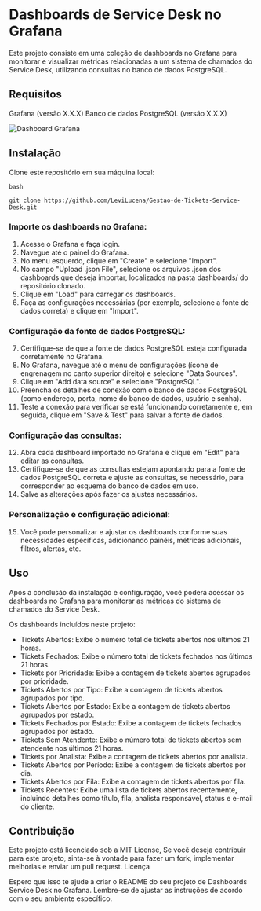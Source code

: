 # Dashboards de Service Desk no Grafana

Este projeto consiste em uma coleção de dashboards no Grafana para monitorar e visualizar métricas relacionadas a um sistema de chamados do Service Desk, utilizando consultas no banco de dados PostgreSQL.

## Requisitos
Grafana (versão X.X.X)
Banco de dados PostgreSQL (versão X.X.X)

![Dashboard Grafana](https://github.com/LeviLucena/Gestao-de-Tickets-Service-Desk/assets/34045910/25822040-f0d6-4f72-8f79-0cc5369b0f02)

## Instalação
Clone este repositório em sua máquina local:

    bash

    git clone https://github.com/LeviLucena/Gestao-de-Tickets-Service-Desk.git

### Importe os dashboards no Grafana:
1. Acesse o Grafana e faça login.
2. Navegue até o painel do Grafana.
3. No menu esquerdo, clique em "Create" e selecione "Import".
4. No campo "Upload .json File", selecione os arquivos .json dos dashboards que deseja importar, localizados na pasta dashboards/ do repositório clonado.
5. Clique em "Load" para carregar os dashboards.
6. Faça as configurações necessárias (por exemplo, selecione a fonte de dados correta) e clique em "Import".

### Configuração da fonte de dados PostgreSQL:
7. Certifique-se de que a fonte de dados PostgreSQL esteja configurada corretamente no Grafana.
8. No Grafana, navegue até o menu de configurações (ícone de engrenagem no canto superior direito) e selecione "Data Sources".
9. Clique em "Add data source" e selecione "PostgreSQL".
10. Preencha os detalhes de conexão com o banco de dados PostgreSQL (como endereço, porta, nome do banco de dados, usuário e senha).
11. Teste a conexão para verificar se está funcionando corretamente e, em seguida, clique em "Save & Test" para salvar a fonte de dados.

### Configuração das consultas:
12. Abra cada dashboard importado no Grafana e clique em "Edit" para editar as consultas.
13. Certifique-se de que as consultas estejam apontando para a fonte de dados PostgreSQL correta e ajuste as consultas, se necessário, para corresponder ao esquema do banco de dados em uso.
14. Salve as alterações após fazer os ajustes necessários.

### Personalização e configuração adicional:
15. Você pode personalizar e ajustar os dashboards conforme suas necessidades específicas, adicionando painéis, métricas adicionais, filtros, alertas, etc.

## Uso
Após a conclusão da instalação e configuração, você poderá acessar os dashboards no Grafana para monitorar as métricas do sistema de chamados do Service Desk.

Os dashboards incluídos neste projeto:

- Tickets Abertos: Exibe o número total de tickets abertos nos últimos 21 horas.
- Tickets Fechados: Exibe o número total de tickets fechados nos últimos 21 horas.
- Tickets por Prioridade: Exibe a contagem de tickets abertos agrupados por prioridade.
- Tickets Abertos por Tipo: Exibe a contagem de tickets abertos agrupados por tipo.
- Tickets Abertos por Estado: Exibe a contagem de tickets abertos agrupados por estado.
- Tickets Fechados por Estado: Exibe a contagem de tickets fechados agrupados por estado.
- Tickets Sem Atendente: Exibe o número total de tickets abertos sem atendente nos últimos 21 horas.
- Tickets por Analista: Exibe a contagem de tickets abertos por analista.
- Tickets Abertos por Período: Exibe a contagem de tickets abertos por dia.
- Tickets Abertos por Fila: Exibe a contagem de tickets abertos por fila.
- Tickets Recentes: Exibe uma lista de tickets abertos recentemente, incluindo detalhes como título, fila, analista responsável, status e e-mail do cliente.

## Contribuição
Este projeto está licenciado sob a MIT License, Se você deseja contribuir para este projeto, sinta-se à vontade para fazer um fork, implementar melhorias e enviar um pull request.
Licença

Espero que isso te ajude a criar o README do seu projeto de Dashboards Service Desk no Grafana. Lembre-se de ajustar as instruções de acordo com o seu ambiente específico.
